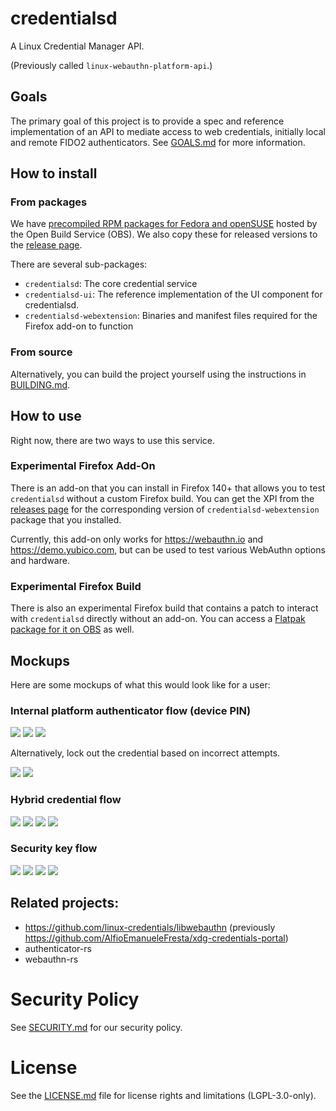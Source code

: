 # credentialsd

A Linux Credential Manager API.

(Previously called `linux-webauthn-platform-api`.)

## Goals

The primary goal of this project is to provide a spec and reference
implementation of an API to mediate access to web credentials, initially local
and remote FIDO2 authenticators. See [GOALS.md](/GOALS.md) for more information.

## How to install

### From packages

We have [precompiled RPM packages for Fedora and openSUSE][obs-packages] hosted
by the Open Build Service (OBS). We also copy these for released versions to the
[release page][release-page].

There are several sub-packages:

- `credentialsd`: The core credential service
- `credentialsd-ui`: The reference implementation of the UI component for
  credentialsd.
- `credentialsd-webextension`: Binaries and manifest files required for the
  Firefox add-on to function

[obs-packages]: https://build.opensuse.org/package/show/home:MSirringhaus:webauthn_devel/credentialsd
[release-page]: https://github.com/linux-credentials/credentialsd/releases

### From source

Alternatively, you can build the project yourself using the instructions in
[BUILDING.md](/BUILDING.md).

## How to use

Right now, there are two ways to use this service.

### Experimental Firefox Add-On

There is an add-on that you can install in Firefox 140+ that allows you to test
`credentialsd` without a custom Firefox build. You can get the XPI from the
[releases page][release-page] for the corresponding version of
`credentialsd-webextension` package that you installed.

Currently, this add-on only works for https://webauthn.io and
https://demo.yubico.com, but can be used to test various WebAuthn options and
hardware.

### Experimental Firefox Build

There is also an experimental Firefox build that contains a patch to interact
with `credentialsd` directly without an add-on. You can access a
[Flatpak package for it on OBS][firefox-patch-flatpak] as well.

[firefox-patch-flatpak]: https://download.opensuse.org/repositories/home:/MSirringhaus:/webauthn_devel/openSUSE_Factory_flatpak/

## Mockups

Here are some mockups of what this would look like for a user:

### Internal platform authenticator flow (device PIN)

![](images/register-start.png)
![](images/internal-pin-2.png)
![](images/end.png)

Alternatively, lock out the credential based on incorrect attempts.

![](images/internal-pin-3.png)
![](images/internal-pin-4.png)

### Hybrid credential flow

![](images/register-start.png)
![](images/qr-flow-2.png)
![](images/qr-flow-3.png)
![](images/end.png)

### Security key flow

![](images/register-start.png)
![](images/security-key-2.png)
![](images/security-key-3.png)
![](images/end.png)

## Related projects:

- https://github.com/linux-credentials/libwebauthn (previously https://github.com/AlfioEmanueleFresta/xdg-credentials-portal)
- authenticator-rs
- webauthn-rs

# Security Policy

See [SECURITY.md](/SECURITY.md) for our security policy.

# License

See the [LICENSE.md](/LICENSE.md) file for license rights and limitations (LGPL-3.0-only).
